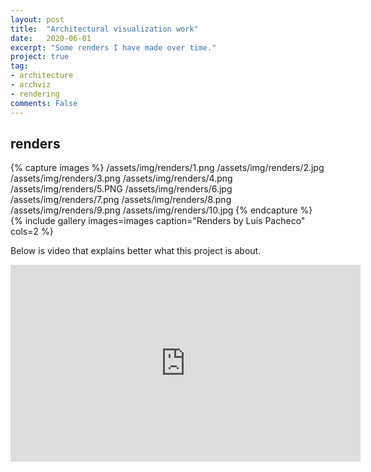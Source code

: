 ```yaml
---
layout: post
title:  "Architectural visualization work"
date:   2020-06-01
excerpt: "Some renders I have made over time."
project: true
tag:
- architecture
- archviz
- rendering
comments: False
---
```


## renders

{% capture images %}
    /assets/img/renders/1.png
    /assets/img/renders/2.jpg
    /assets/img/renders/3.png
    /assets/img/renders/4.png
    /assets/img/renders/5.PNG
    /assets/img/renders/6.jpg
    /assets/img/renders/7.png
    /assets/img/renders/8.png
    /assets/img/renders/9.png
    /assets/img/renders/10.jpg
{% endcapture %}
{% include gallery images=images caption="Renders by Luis Pacheco" cols=2 %}

Below is video that explains better what this project is about.

<iframe width="560" height="315" src="https://v.kickstarter.com/1601084977_4aaac1c71eb1b318b0a02a4e879db0a43c44897e/projects/1229328/video-447260-h264_high.mp4" frameborder="0" allowfullscreen></iframe>
